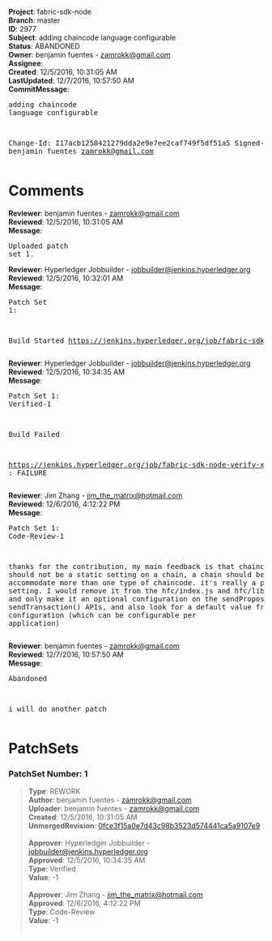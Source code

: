 <strong>Project</strong>: fabric-sdk-node<br><strong>Branch</strong>: master<br><strong>ID</strong>: 2977<br><strong>Subject</strong>: adding chaincode language configurable<br><strong>Status</strong>: ABANDONED<br><strong>Owner</strong>: benjamin fuentes - zamrokk@gmail.com<br><strong>Assignee</strong>:<br><strong>Created</strong>: 12/5/2016, 10:31:05 AM<br><strong>LastUpdated</strong>: 12/7/2016, 10:57:50 AM<br><strong>CommitMessage</strong>:<br><pre>adding chaincode language configurable

Change-Id: I17acb1258421279dda2e9e7ee2caf749f5df51a5
Signed-off-by: benjamin fuentes <zamrokk@gmail.com>
</pre><h1>Comments</h1><strong>Reviewer</strong>: benjamin fuentes - zamrokk@gmail.com<br><strong>Reviewed</strong>: 12/5/2016, 10:31:05 AM<br><strong>Message</strong>: <pre>Uploaded patch set 1.</pre><strong>Reviewer</strong>: Hyperledger Jobbuilder - jobbuilder@jenkins.hyperledger.org<br><strong>Reviewed</strong>: 12/5/2016, 10:32:01 AM<br><strong>Message</strong>: <pre>Patch Set 1:

Build Started https://jenkins.hyperledger.org/job/fabric-sdk-node-verify-x86_64/154/</pre><strong>Reviewer</strong>: Hyperledger Jobbuilder - jobbuilder@jenkins.hyperledger.org<br><strong>Reviewed</strong>: 12/5/2016, 10:34:35 AM<br><strong>Message</strong>: <pre>Patch Set 1: Verified-1

Build Failed 

https://jenkins.hyperledger.org/job/fabric-sdk-node-verify-x86_64/154/ : FAILURE</pre><strong>Reviewer</strong>: Jim Zhang - jim_the_matrix@hotmail.com<br><strong>Reviewed</strong>: 12/6/2016, 4:12:22 PM<br><strong>Message</strong>: <pre>Patch Set 1: Code-Review-1

thanks for the contribution, my main feedback is that chaincode type should not be a static setting on a chain, a chain should be able to accommodate more than one type of chaincode. it's really a per-deploy setting. I would remove it from the hfc/index.js and hfc/lib/Chain.js and only make it an optional configuration on the sendProposal() and sendTransaction() APIs, and also look for a default value from the configuration (which can be configurable per application)</pre><strong>Reviewer</strong>: benjamin fuentes - zamrokk@gmail.com<br><strong>Reviewed</strong>: 12/7/2016, 10:57:50 AM<br><strong>Message</strong>: <pre>Abandoned

i will do another patch</pre><h1>PatchSets</h1><h3>PatchSet Number: 1</h3><blockquote><strong>Type</strong>: REWORK<br><strong>Author</strong>: benjamin fuentes - zamrokk@gmail.com<br><strong>Uploader</strong>: benjamin fuentes - zamrokk@gmail.com<br><strong>Created</strong>: 12/5/2016, 10:31:05 AM<br><strong>UnmergedRevision</strong>: [0fce3f15a0e7d43c98b3523d574441ca5a9107e9](https://github.com/hyperledger-gerrit-archive/fabric-sdk-node/commit/0fce3f15a0e7d43c98b3523d574441ca5a9107e9)<br><br><strong>Approver</strong>: Hyperledger Jobbuilder - jobbuilder@jenkins.hyperledger.org<br><strong>Approved</strong>: 12/5/2016, 10:34:35 AM<br><strong>Type</strong>: Verified<br><strong>Value</strong>: -1<br><br><strong>Approver</strong>: Jim Zhang - jim_the_matrix@hotmail.com<br><strong>Approved</strong>: 12/6/2016, 4:12:22 PM<br><strong>Type</strong>: Code-Review<br><strong>Value</strong>: -1<br><br></blockquote>